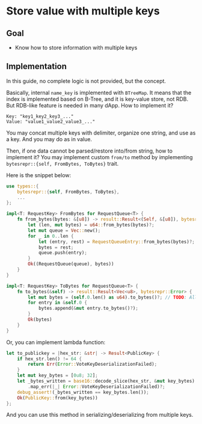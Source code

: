 # Store value with multiple keys

## Goal

* Know how to store information with multiple keys

## Implementation

In this guide, no complete logic is not provided, but the concept.

Basically, internal `name_key` is implemented with `BTreeMap`. It means that the index is implemented based on B-Tree, and it is key-value store, not RDB. But RDB-like feature is needed in many dApp. How to implement it?

```text
Key: "key1_key2_key3_..."
Value: "value1_value2_value3_..."
```

You may concat multiple keys with delimiter, organize one string, and use as a key. And you may do as in value.

Then, if one data cannot be parsed/restore into/from string, how to implement it? You may implement custom `from/to` method by implementing `bytesrepr::{self, FromBytes, ToBytes}` trait.

Here is the snippet below:

```rust
use types::{
    bytesrepr::{self, FromBytes, ToBytes},
    ...
};

impl<T: RequestKey> FromBytes for RequestQueue<T> {
    fn from_bytes(bytes: &[u8]) -> result::Result<(Self, &[u8]), bytesrepr::Error> {
        let (len, mut bytes) = u64::from_bytes(bytes)?;
        let mut queue = Vec::new();
        for _ in 0..len {
            let (entry, rest) = RequestQueueEntry::from_bytes(bytes)?;
            bytes = rest;
            queue.push(entry);
        }
        Ok((RequestQueue(queue), bytes))
    }
}

impl<T: RequestKey> ToBytes for RequestQueue<T> {
    fn to_bytes(&self) -> result::Result<Vec<u8>, bytesrepr::Error> {
        let mut bytes = (self.0.len() as u64).to_bytes()?; // TODO: Allocate correct capacity.
        for entry in &self.0 {
            bytes.append(&mut entry.to_bytes()?);
        }
        Ok(bytes)
    }
}
```

Or, you can implement lambda function:

```rust
let to_publickey = |hex_str: &str| -> Result<PublicKey> {
    if hex_str.len() != 64 {
        return Err(Error::VoteKeyDeserializationFailed);
    }
    let mut key_bytes = [0u8; 32];
    let _bytes_written = base16::decode_slice(hex_str, &mut key_bytes)
        .map_err(|_| Error::VoteKeyDeserializationFailed)?;
    debug_assert!(_bytes_written == key_bytes.len());
    Ok(PublicKey::from(key_bytes))
};
```

And you can use this method in serializing/deserializing from multiple keys.

